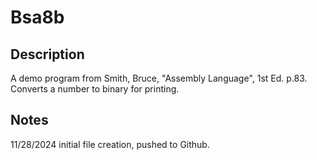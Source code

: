 # Bsa8b
## Description
A demo program from Smith, Bruce, "Assembly Language", 1st Ed. p.83.
Converts a number to binary for printing.

## Notes
11/28/2024
initial file creation, pushed to Github.
